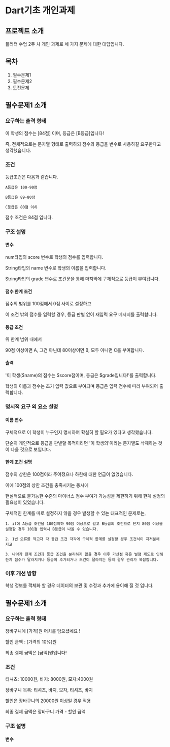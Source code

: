 # Dart기초 개인과제

## 프로젝트 소개
플러터 수업 2주 차 개인 과제로 세 가지 문제에 대한 대답입니다.

## 목차
1. 필수문제1
2. 필수문제2
3. 도전문제

## 필수문제1 소개
### 요구하는 출력 형태
이 학생의 점수는 [84점] 이며, 등급은 [B등급]입니다!

즉, 전체적으로는 문자열 형태로 출력하되 점수와 등급을 변수로 사용하길 요구한다고 생각했습니다.

### 조건
등급조건은 다음과 같습니다.

    A등급은 100-90점

    B등급은 89-80점

    C등급은 80점 이하

점수 조건은 84점 입니다.

### 구조 설명
#### 변수
  num타입의 score 변수로 학생의 점수를 입력합니다.

  String타입의 name 변수로 학생의 이름을 입력합니다.

  String타입의 grade 변수로 조건문을 통해 마지막에 구체적으로 등급이 부여됩니다.

#### 점수 한계 조건
  점수의 범위를 100점에서 0점 사이로 설정하고

  이 조건 밖의 점수를 입력할 경우, 등급 판별 없이 재입력 요구 메시지를 출력합니다.

#### 등급 조건
  위 한계 범위 내에서

  90점 이상이면 A, 그건 아닌데 80이상이면 B, 모두 아니면 C를 부여합니다.

#### 출력
  '이 학생($name)의 점수는 $score점이며, 등급은 $grade입니다!'를 출력합니다.

  학생의 이름과 점수는 초기 입력 값으로 부여되며 등급은 입력 점수에 따라 부여되어 출력합니다.

### 명시적 요구 외 요소 설명
#### 이름 변수
  구체적으로 이 학생이 누구인지 명시하여 확실히 할 필요가 있다고 생각했습니다.

  단순히 개인적으로 등급을 판별할 목적이라면 '이 학생의'이라는 문자열도 삭제하는 것이 나을 것으로 보입니다.

#### 한계 조건 설명
  점수의 상한은 100점이라 주어졌으나 하한에 대한 언급이 없었습니다.

  이에 100점의 상한 조건을 충족시키는 동시에

  현실적으로 불가능한 수준의 마이너스 점수 부여가 가능성을 제한하기 위해 한계 설정의 필요성이 있었습니다.

  구체적인 한계를 따로 설정하지 않을 경우 발생할 수 있는 대표적인 문제로는,

    1. if에 A등급 조건을 100점이하 90점 이상으로 걸고 B등급의 조건으로 단지 80점 이상을 설정할 경우 101점 입력시 B등급이 나올 수 있습니다.
   
    2. 1번 오류를 막고자 각 등급 조건 각각에 구체적 한계를 설정할 경우 조건식이 지저분해 지고
   
    3. 나아가 한계 조건과 등급 조건을 분리하지 않을 경우 이후 가산점 혹은 벌점 제도로 인해 한계 점수가 달라지거나 등급이 추가되거나 조건이 달라지는 등의 경우 관리가 복잡합니다.

### 이후 개선 방향
학생 정보를 객체화 할 경우 데이터의 보관 및 수정과 추가에 용이해 질 것 입니다.

## 필수문제1 소개
### 요구하는 출력 형태
장바구니에 [가격]원 어치를 담으셨네요 !

할인 금액 : [가격의 10%]원

최종 결제 금액은 [금액]원입니다! 

### 조건
티셔츠: 10000원, 바지: 8000원, 모자:4000원

장바구니 목록: 티셔츠, 바지, 모자, 티셔츠, 바지

할인은 장바구니의 20000원 이상일 경우 적용

최종 결제 금액은 장바구니 가격 - 할인 금액

### 구조 설명
#### 변수












